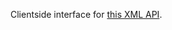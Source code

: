 <!--
name: 'vlille'
tools: ['React', 'OpenStreetMaps']
completeness: 30
-->

Clientside interface for [this XML API](http://mouth.sigill.org/acces-aux-donnees-vlille/).
